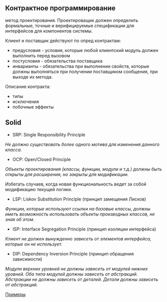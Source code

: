## Контрактное программирование

метод проектирования. Проектироващик должен определить формальные, точные и верифицируемые спецификации для интерфейсов для компонентов системы.

Клиент и поставщик действуют по опред контрактам:
- предусловия - условия, которые любой клиентский модуль должен выполнить перед вызовом
- постусловия - обязательства поставщика
- инварианты - обязательства при выполнении свойств, которые должны выполняться при получении поставщиком сообщения, при выходе их метода.

Описание контракта:

- типы
- исключения
- побочные эффекты

## Solid

- SRP: Single Responsibility Principle

*Не должно существовать более одного мотива для изменения данного класса.*

- OCP: Open/Closed Principle

*Объекты проектирования (классы, функции, модули и т.д.) должны быть открыты для расширения, но закрыты для модификации.*

Избегать случаев, когда новая функциональность ведет за собой модификацию текущей логики.

- LSP: Liskov Substitution Principle (принцип замещения Лисков)

*Функции, которые используют ссылки на базовые классы, должны иметь возможность использовать объекты производных классов, не зная об этом.*

- ISP: Interface Segregation Principle (принцип изоляции интерфейса)

*Клиент не должен вынужденно зависеть от элементов интерфейса, которые он не использует.*

- DIP: Dependency Inversion Principle (принцип обращения зависимости)

*Модули верхних уровней не должны зависеть от модулей нижних уровней. Оба типа модулей должны зависеть от абстракций. Абстракции не должны зависеть от деталей. Детали должны зависеть от абстракций.*

[Примеры](http://igor.quatrocode.com/2008/09/solid-top-5.html)